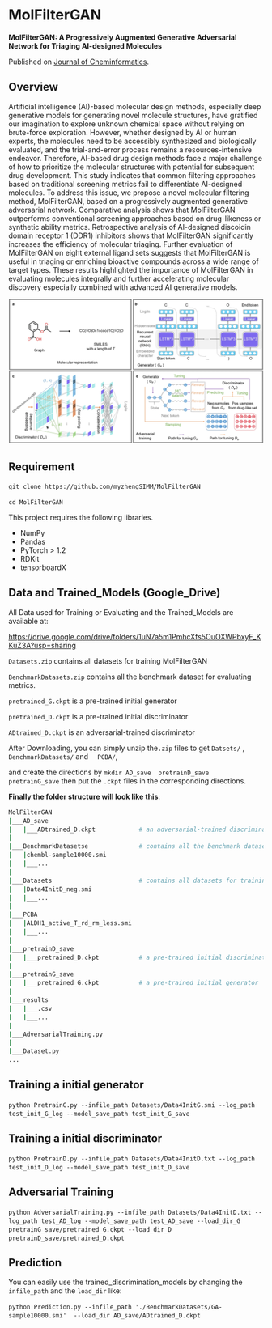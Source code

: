 # MolFilterGAN



**MolFilterGAN: A Progressively Augmented Generative Adversarial Network for Triaging AI-designed Molecules**

Published on [Journal of Cheminformatics](https://jcheminf.biomedcentral.com/articles/10.1186/s13321-023-00711-1).

## Overview
Artificial intelligence (AI)-based molecular design methods, especially deep generative models for generating novel molecule structures, have gratified our imagination to explore unknown chemical space without relying on brute-force exploration. However, whether designed by AI or human experts, the molecules need to be accessibly synthesized and biologically evaluated, and the trial-and-error process remains a resources-intensive endeavor. Therefore, AI-based drug design methods face a major challenge of how to prioritize the molecular structures with potential for subsequent drug development. This study indicates that common filtering approaches based on traditional screening metrics fail to differentiate AI-designed molecules. To address this issue, we propose a novel molecular filtering method, MolFilterGAN, based on a progressively augmented generative adversarial network. Comparative analysis shows that MolFilterGAN outperforms conventional screening approaches based on drug-likeness or synthetic ability metrics. Retrospective analysis of AI-designed discoidin domain receptor 1 (DDR1) inhibitors shows that MolFilterGAN significantly increases the efficiency of molecular triaging. Further evaluation of MolFilterGAN on eight external ligand sets suggests that MolFilterGAN is useful in triaging or enriching bioactive compounds across a wide range of target types. These results highlighted the importance of MolFilterGAN in evaluating molecules integrally and further accelerating molecular discovery especially combined with advanced AI generative models.

<img src="https://github.com/myzhengSIMM/MolFilterGAN/blob/main/workflow_MolFilterGAN.png" alt="MolFilterGAN Workflow">


## Requirement
```git clone https://github.com/myzhengSIMM/MolFilterGAN``` 

```cd MolFilterGAN``` 

This project requires the following libraries.

- NumPy
- Pandas
- PyTorch > 1.2
- RDKit
- tensorboardX
## Data and Trained_Models (Google_Drive)

All Data used for Training or Evaluating and the Trained_Models are available at:

https://drive.google.com/drive/folders/1uN7a5m1PmhcXfs5OuOXWPbxyF_KKuZ3A?usp=sharing

`Datasets.zip` contains all datasets for training  MolFilterGAN

`BenchmarkDatasets.zip` contains all the benchmark dataset for evaluating metrics.

`pretrained_G.ckpt` is a pre-trained initial generator

`pretrained_D.ckpt` is a pre-trained initial discriminator

`ADtrained_D.ckpt` is an adversarial-trained discriminator

After Downloading, you can simply unzip the```.zip``` files to get ```Datsets/``` ,  ``` BenchmarkDatasets/``` and  ```  PCBA/```,

and create the directions by ```mkdir AD_save  pretrainD_save  pretrainG_save``` then put the ```.ckpt``` files in the corresponding directions.

**Finally the folder structure will look like this**: 

```bash
MolFilterGAN
|___AD_save 
|   |___ADtrained_D.ckpt 			# an adversarial-trained discriminator
| 
|___BenchmarkDatasetse 				# contains all the benchmark dataset for evaluating metrics.
|   |chembl-sample10000.smi
|   |___...
| 		
|___Datasets						# contains all datasets for training  MolFilterGAN
|   |Data4InitD_neg.smi
|   |___...
| 
|___PCBA
|   |ALDH1_active_T_rd_rm_less.smi
|   |___...
| 
|___pretrainD_save
|   |___pretrained_D.ckpt			# a pre-trained initial discriminator
|
|___pretrainG_save
|   |___pretrained_G.ckpt			# a pre-trained initial generator
| 
|___results							
|   |___.csv
|   |___...
| 
|___AdversarialTraining.py
| 
|___Dataset.py
...
```

## Training a initial generator

`python PretrainG.py --infile_path Datasets/Data4InitG.smi --log_path test_init_G_log --model_save_path test_init_G_save`

## Training a initial discriminator

`python PretrainD.py --infile_path Datasets/Data4InitD.txt --log_path test_init_D_log --model_save_path test_init_D_save`

## Adversarial Training

`python AdversarialTraining.py --infile_path Datasets/Data4InitD.txt --log_path test_AD_log --model_save_path test_AD_save --load_dir_G pretrainG_save/pretrained_G.ckpt --load_dir_D pretrainD_save/pretrained_D.ckpt`

## Prediction 

You can easily use the trained_discrimination_models by changing the ```infile_path``` and the ```load_dir``` like: 

`python Prediction.py --infile_path './BenchmarkDatasets/GA-sample10000.smi'  --load_dir AD_save/ADtrained_D.ckpt`
